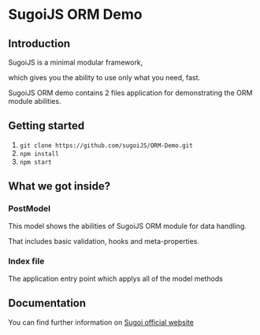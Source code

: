 # SugoiJS ORM Demo

## Introduction
SugoiJS is a minimal modular framework,

which gives you the ability to use only what you need, fast.

SugoiJS ORM demo contains 2 files application for demonstrating the ORM module abilities.

## Getting started

1. `git clone https://github.com/sugoiJS/ORM-Demo.git`
2. `npm install`
3. `npm start`

## What we got inside?

### PostModel

  This model shows the abilities of SugoiJS ORM module for data handling.

  That includes basic validation, hooks and meta-properties.

### Index file
  The application entry point which applys all of the model methods

## Documentation

You can find further information on [Sugoi official website](http://www.sugoijs.com)
